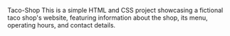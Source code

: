 Taco-Shop
This is a simple HTML and CSS project showcasing a fictional taco shop's website, featuring information about the shop, its menu, operating hours, and contact details.
